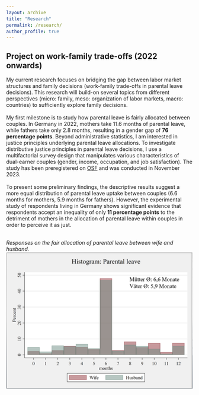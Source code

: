 ```yaml
---
layout: archive
title: "Research"
permalink: /research/
author_profile: true
---
```


<h2>Project on work-family trade-offs (2022 onwards)</h2>
My current research focuses on bridging the gap between labor market structures and family decisions (work-family trade-offs in parental leave decisions). This research will build-on several topics from different perspectives (micro: family, meso: organization of labor markets, macro: countries) to sufficiently explore family decisions.<br> <br>
My first milestone is to study how parental leave is fairly allocated between couples. In Germany in 2022, mothers take 11.6 months of parental leave, while fathers take only 2.8 months, resulting in a gender gap of <b>76 percentage points</b>. Beyond administrative statistics, I am interested in justice principles underlying parental leave allocations. To investigate distributive justice principles in parental leave decisions, I use a multifactorial survey design that manipulates various characteristics of dual-earner couples (gender, income, occupation, and job satisfaction). The study has been preregistered on <a href="https://osf.io/87qup">OSF</a> and was conducted in November 2023. <br> <br>
To present some preliminary findings, the descriptive results suggest a more equal distribution of parental leave uptake between couples (6.6 months for mothers, 5.9 months for fathers). However, the experimental study of respondents living in Germany shows significant evidence that respondents accept an inequality of only <b>11 percentage points</b> to the detriment of mothers in the allocation of parental leave within couples in order to perceive it as just. <br><br>

<i>Responses on the fair allocation of parental leave between wife and husband.</i><br>
<img src="/files/Histogram_rec.png" alt="/files/Histogram_rec" width="600"/>
